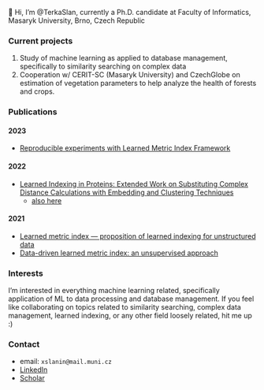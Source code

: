 👋 Hi, I’m @TerkaSlan, currently a Ph.D. candidate at Faculty of Informatics, Masaryk University, Brno, Czech Republic

### Current projects
1) Study of machine learning as applied to database management, specifically to similarity searching on complex data
2) Cooperation w/ CERIT-SC (Masaryk University) and CzechGlobe on estimation of vegetation parameters to help analyze the health of forests and crops.

### Publications

#### 2023
- [Reproducible experiments with Learned Metric Index Framework](https://www.sciencedirect.com/science/article/pii/S0306437923000911?via%3Dihub)

#### 2022
- [Learned Indexing in Proteins: Extended Work on Substituting Complex Distance Calculations with Embedding and Clustering Techniques](https://arxiv.org/abs/2208.08910)
   - [also here](https://link.springer.com/chapter/10.1007/978-3-031-17849-8_22)

#### 2021
- [Learned metric index — proposition of learned indexing for unstructured data](https://www.sciencedirect.com/science/article/abs/pii/S0306437921000326)
- [Data-driven learned metric index: an unsupervised approach](https://link.springer.com/chapter/10.1007/978-3-030-89657-7_7)

### Interests
I’m interested in everything machine learning related, specifically application of ML to data processing and database management.
If you feel like collaborating on topics related to similarity searching, complex data management, learned indexing, or any other field loosely related, hit me up :)

### Contact
- email: `xslanin@mail.muni.cz`
- [LinkedIn](https://www.linkedin.com/in/ter%C3%A9zia-slanin%C3%A1kov%C3%A1-354020a8/)
- [Scholar](https://scholar.google.com/citations?user=aVhtRH0AAAAJ&hl=sk)

<!---
TerkaSlaninakova/TerkaSlaninakova is a ✨ special ✨ repository because its `README.md` (this file) appears on your GitHub profile.
You can click the Preview link to take a look at your changes.
--->
